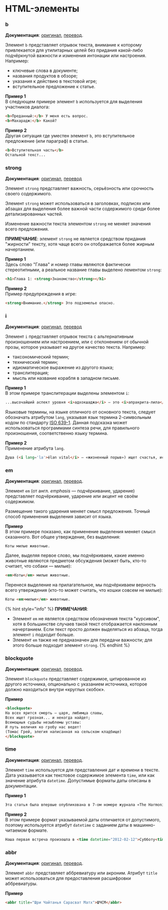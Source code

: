 # HTML-элементы

### b

**Документация**: [оригинал](https://html.spec.whatwg.org/multipage/text-level-semantics.html#the-b-element), [перевод](http://spec.piraruco.com/html5/text-level-semantics.htm#the-b-element).

Элемент `b` представляет отрывок текста, внимание к которому привлекается для утилитарных целей без придания какой-либо подчёркнутой важности и изменения интонации или настроения. Например:

* ключевые слова в документе;
* названия продуктов в обзоре;
* указания к действию в текстовой игре;
* вступительное предложение к статье.

**Пример 1**\
В следующем примере элемент `b` используется для выделения участников диалога:

```html
<b>Преданный:</b> У меня есть вопрос.
<b>Махарадж:</b> Какой?
```

**Пример 2**\
Другая ситуация где уместен элемент `b`, это вступительное предложение (или параграф) в статье.

```html
<b>Вступительная часть</b>
Остальной текст...
```

### **strong**

**Документация**: [оригинал](https://html.spec.whatwg.org/multipage/text-level-semantics.html#the-strong-element), [перевод](http://spec.piraruco.com/html5/text-level-semantics.htm#the-b-element)

Элемент `strong` представляет важность, серьёзность или срочность своего содержимого.

Элемент `strong` может использоваться в заголовках, подписях или абзацах для выделения более важной части содержимого среди более детализированных частей.

Изменение важности текста элементом `strong` не меняет значения всего предложения.

**ПРИМЕЧАНИЕ**: элемент `strong` не является средством придания "жирности" тексту, хотя чаще всего он отображается более жирным начертанием.

**Пример 1**\
Здесь слово "Глава" и номер главы являются фактически стереотипными, а реальное название главы выделено лементом `strong`:

```html
<h1>Глава 1: <strong>Знакомство</strong></h1>
```

**Пример 2**\
Пример предупреждения в игре:

```html
<strong>Внимание.</strong> Это подземелье опасно.
```

### **i**

**Документация**: [оригинал](https://html.spec.whatwg.org/multipage/text-level-semantics.html#the-i-element), [перевод](http://spec.piraruco.com/html5/text-level-semantics.htm#the-i-element)

Элемент `i` представляет отрывок текста c альтернативным произношением или настроением, или с отклонением от обычной прозы, которое указывает на другое качество текста. Например:

* таксономический термин;
* технический термин;
* идиоматическое выражение из другого языка;
* транслитерация;
* мысль или название корабля в западном письме.

**Пример 1**\
В этом примере транслитерации выделены элементом `i`:

```html
...высочайший аспект уровня <i>адхокшаджа</i> — это <i>апракрита-лила</i> Кришны...
```

Языковые термины, на языке отличного от основного текста, следует обозначать атрибутом `lang`, указывая язык термина 2-символьным кодом по стандарту [ISO 639-1](https://en.wikipedia.org/wiki/List\_of\_ISO\_639-1\_codes). Данная подсказка может использоваться программами синтеза речи, для правильного произношения, соответственно языку термина.

**Пример 2**\
Применение атрибута `lang`.

```html
Душа (<i lang='la'>élan vital</i> — «жизненный порыв») ищет счастья, исполненности желаний.
```

### **em**

**Документация**: [оригинал](https://html.spec.whatwg.org/multipage/text-level-semantics.html#the-em-element), [перевод](http://spec.piraruco.com/html5/text-level-semantics.htm#the-em-element).

Элемент `em` (от англ. _emphasis_ — подчёркивание, ударение) представляет подчёркивание, ударение или акцент не своём содержимом.

Размещение такого ударения меняет смысл предложения. Точный способ применения выделения зависит от языка.

**Пример**\
В этом примере показано, как применение выделения меняет смысл сказанного. Вот общее утверждение, без выделения:

```
Коты милые животные.
```

Далее, выделяя первое слово, мы подчёркиваем, какие именно животные являются предметом обсуждения (может быть, кто-то считает, что собаки — милые):

```html
<em>Коты</em> милые животные.
```

Перенеся выделение на прилагательное, мы подчёркиваем верность всего утверждения (кто-то может считать, что кошки совсем не милые):

```html
Коты <em>милые</em> животные.
```

{% hint style="info" %}
**ПРИМЕЧАНИЯ**:

* Элемент `em` не является средством обозначения текста "курсивом", хотя в большинстве случаев такой текст отображается наклонным начертанием. Если текст просто должен выделяться из абзаца, тогда элемент `i` подходит больше.
* Элемент `em` также не предназначен для передачи важности; для этого больше подходит элемент `strong`.
{% endhint %}

### **blockquote**

**Документация**: [оригинал](https://html.spec.whatwg.org/multipage/grouping-content.html#the-blockquote-element), [перевод](http://spec.piraruco.com/html5/grouping-content.htm#the-blockquote-element).

Элемент `blockquote` представляет содержимое, цитированное из другого источника, опционально с указанием источника, которое должно находиться внутри «круглых скобок».

**Пример**

```html
<blockquote>
На всех ярится смерть — царя, любимца славы,
Всех ищет грозная... и некогда найдет;
Всемощныя судьбы незыблемы уставы:
И путь величия ко гробу нас ведет!
(Томас Грей, элегия написанная на сельском кладбище)
</blockquote>
```

### **time**

**Документация**: [оригинал](https://html.spec.whatwg.org/multipage/text-level-semantics.html#the-time-element), [перевод](http://spec.piraruco.com/html5/text-level-semantics.htm#the-time-element).

Элемент `time` используется для представления дат и времени в тексте. Дата указывается как текстовое содержимое элемента `time`, или как значение атрибута `datetime`. Допустимые форматы даты описаны в документации.

**Пример 1**

```html
Эта статья была впервые опубликована в 7-ом номере журнала «The Harmonist» в <time>1936</time> году.
```

**Пример 2**\
В этом примере формат указываемой даты отличается от допустимого, поэтому используется атрибут `datetime` с заданием даты в машинно-читаемом формате.

```html
Наша первая встреча произошла в <time datetime="2012-02-12">Субботу<time>
```

### **abbr**

**Документация**: [оригинал](https://html.spec.whatwg.org/multipage/text-level-semantics.html#the-abbr-element), [перевод](http://spec.piraruco.com/html5/text-level-semantics.htm#the-abbr-element).

Элемент `abbr` представляет аббревиатуру или акроним. Атрибут `title` может использоваться для предоставления расшифровки аббревиатуры.

**Пример**

```html
<abbr title="Шри Чайтанья Сарасват Матх">ШЧСМ</abbr>
```
